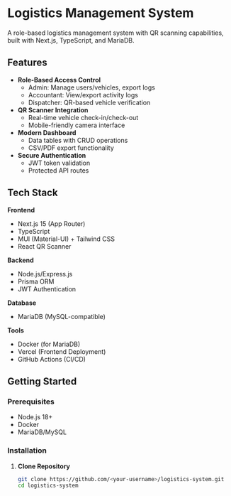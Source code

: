 # Logistics Management System

A role-based logistics management system with QR scanning capabilities, built with Next.js, TypeScript, and MariaDB.

<!--![App Preview](https://via.placeholder.com/800x400.png?text=App+Screenshot+Preview)  Add real screenshot later -->

## Features

- **Role-Based Access Control**
  - Admin: Manage users/vehicles, export logs
  - Accountant: View/export activity logs
  - Dispatcher: QR-based vehicle verification
- **QR Scanner Integration**
  - Real-time vehicle check-in/check-out
  - Mobile-friendly camera interface
- **Modern Dashboard**
  - Data tables with CRUD operations
  - CSV/PDF export functionality
- **Secure Authentication**
  - JWT token validation
  - Protected API routes

## Tech Stack

**Frontend**  
- Next.js 15 (App Router)
- TypeScript
- MUI (Material-UI) + Tailwind CSS
- React QR Scanner

**Backend**  
- Node.js/Express.js
- Prisma ORM
- JWT Authentication

**Database**  
- MariaDB (MySQL-compatible)

**Tools**  
- Docker (for MariaDB)
- Vercel (Frontend Deployment)
- GitHub Actions (CI/CD)

## Getting Started

### Prerequisites
- Node.js 18+
- Docker
- MariaDB/MySQL

### Installation

1. **Clone Repository**
   ```bash
   git clone https://github.com/<your-username>/logistics-system.git
   cd logistics-system
